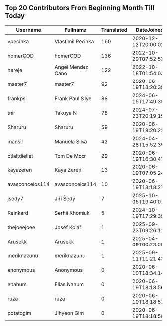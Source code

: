 ## Top 20 Contributors From Beginning Month Till Today ##
|Username|Fullname|Translated|DateJoined|Language|
|--------|--------|----------|----------|-------|
|vpecinka|Vlastimil Pecinka|160|2020-12-12T20:00:02.|cs|
|homerCOD|homerCOD|136|2022-10-29T07:52:53.|sr|
|hereje|Angel Mendez Cano|122|2022-10-18T01:54:03.|es|
|master7|master7|92|2020-06-19T18:20:39.|pl|
|frankps|Frank Paul Silye|88|2024-06-15T17:49:35.|nb_NO|
|tnir|Takuya N|78|2024-07-23T20:19:19.|ja|
|Sharuru|Sharuru|59|2020-06-19T18:20:22.|zh_Hans|
|mansil|Manuela Silva|42|2024-04-28T15:52:39.|pt|
|ctlaltdieliet|Tom De Moor|29|2020-06-19T16:30:47Z|nl|
|kayazeren|Kaya Zeren|13|2020-06-19T07:05:24Z|tr|
|avasconcelos114|avasconcelos114|10|2020-06-19T18:18:27Z|ko|
|jsedy7|Jiří Šedý|7|2025-10-06T19:40:07.|cs|
|Reinkard|Serhii Khomiuk|5|2024-10-19T17:29:39.|uk|
|thejoeejoee|Josef Kolář|1|2025-09-23T09:26:11.||
|Arusekk|Arusekk|1|2025-04-09T00:23:59.||
|meriknazunu|meriknazunu|1|2025-09-11T11:21:43.||
|anonymous|Anonymous|0|2020-06-10T18:34:14.||
|enahum|Elias  Nahum|0|2020-06-19T18:18:56Z|es|
|ruza|ruza|0|2020-06-19T18:18:57.||
|potatogim|Jihyeon Gim|0|2020-06-19T18:18:58.|ko|
